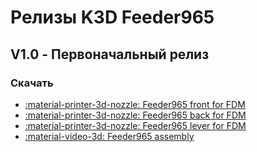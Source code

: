 # Релизы K3D Feeder965

## V1.0 - Первоначальный релиз

### Скачать

- [:material-printer-3d-nozzle: Feeder965 front for FDM](./releases/v1.0/fdm/f965_front_for_fdm.stl)
- [:material-printer-3d-nozzle: Feeder965 back for FDM](./releases/v1.0/fdm/f965_back_for_fdm.stl)
- [:material-printer-3d-nozzle: Feeder965 lever for FDM](./releases/v1.0/fdm/f965_lever_for_fdm.stl)
- [:material-video-3d: Feeder965 assembly](./releases/v1.0/feeder965_v1.0.stp)